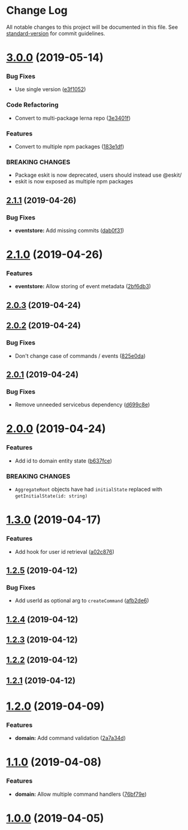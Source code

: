 # Change Log

All notable changes to this project will be documented in this file. See [standard-version](https://github.com/conventional-changelog/standard-version) for commit guidelines.

<a name="3.0.0"></a>
# [3.0.0](https://github.com/authentik8/event-sourcing-kit/compare/v2.1.1...v3.0.0) (2019-05-14)


### Bug Fixes

* Use single version ([e3f1052](https://github.com/authentik8/event-sourcing-kit/commit/e3f1052))


### Code Refactoring

* Convert to multi-package lerna repo ([3e3401f](https://github.com/authentik8/event-sourcing-kit/commit/3e3401f))


### Features

* Convert to multiple npm packages ([183e1df](https://github.com/authentik8/event-sourcing-kit/commit/183e1df))


### BREAKING CHANGES

* Package eskit is now deprecated, users should instead
use @eskit/<package>
* eskit is now exposed as multiple npm packages



<a name="2.1.1"></a>

## [2.1.1](https://github.com/authentik8/event-sourcing-kit/compare/v2.1.0...v2.1.1) (2019-04-26)

### Bug Fixes

- **eventstore:** Add missing commits ([dab0f31](https://github.com/authentik8/event-sourcing-kit/commit/dab0f31))

<a name="2.1.0"></a>

# [2.1.0](https://github.com/authentik8/event-sourcing-kit/compare/v2.0.3...v2.1.0) (2019-04-26)

### Features

- **eventstore:** Allow storing of event metadata ([2bf6db3](https://github.com/authentik8/event-sourcing-kit/commit/2bf6db3))

<a name="2.0.3"></a>

## [2.0.3](https://github.com/authentik8/event-sourcing-kit/compare/v2.0.2...v2.0.3) (2019-04-24)

<a name="2.0.2"></a>

## [2.0.2](https://github.com/authentik8/event-sourcing-kit/compare/v2.0.1...v2.0.2) (2019-04-24)

### Bug Fixes

- Don't change case of commands / events ([825e0da](https://github.com/authentik8/event-sourcing-kit/commit/825e0da))

<a name="2.0.1"></a>

## [2.0.1](https://github.com/authentik8/event-sourcing-kit/compare/v2.0.0...v2.0.1) (2019-04-24)

### Bug Fixes

- Remove unneeded servicebus dependency ([d699c8e](https://github.com/authentik8/event-sourcing-kit/commit/d699c8e))

<a name="2.0.0"></a>

# [2.0.0](https://github.com/authentik8/event-sourcing-kit/compare/v1.3.0...v2.0.0) (2019-04-24)

### Features

- Add id to domain entity state ([b637fce](https://github.com/authentik8/event-sourcing-kit/commit/b637fce))

### BREAKING CHANGES

- `AggregateRoot` objects have had `initialState`
  replaced with `getInitialState(id: string)`

<a name="1.3.0"></a>

# [1.3.0](https://github.com/authentik8/event-sourcing-kit/compare/v1.2.5...v1.3.0) (2019-04-17)

### Features

- Add hook for user id retrieval ([a02c876](https://github.com/authentik8/event-sourcing-kit/commit/a02c876))

<a name="1.2.5"></a>

## [1.2.5](https://github.com/authentik8/event-sourcing-kit/compare/v1.2.4...v1.2.5) (2019-04-12)

### Bug Fixes

- Add userId as optional arg to `createCommand` ([afb2de6](https://github.com/authentik8/event-sourcing-kit/commit/afb2de6))

<a name="1.2.4"></a>

## [1.2.4](https://github.com/authentik8/event-sourcing-kit/compare/v1.2.3...v1.2.4) (2019-04-12)

<a name="1.2.3"></a>

## [1.2.3](https://github.com/authentik8/event-sourcing-kit/compare/v1.2.2...v1.2.3) (2019-04-12)

<a name="1.2.2"></a>

## [1.2.2](https://github.com/authentik8/event-sourcing-kit/compare/v1.2.1...v1.2.2) (2019-04-12)

<a name="1.2.1"></a>

## [1.2.1](https://github.com/authentik8/event-sourcing-kit/compare/v1.2.0...v1.2.1) (2019-04-12)

<a name="1.2.0"></a>

# [1.2.0](https://github.com/authentik8/event-sourcing-kit/compare/v1.1.0...v1.2.0) (2019-04-09)

### Features

- **domain:** Add command validation ([2a7a34d](https://github.com/authentik8/event-sourcing-kit/commit/2a7a34d))

<a name="1.1.0"></a>

# [1.1.0](https://github.com/authentik8/event-sourcing-kit/compare/v0.7.2...v1.1.0) (2019-04-08)

### Features

- **domain:** Allow multiple command handlers ([76bf79e](https://github.com/authentik8/event-sourcing-kit/commit/76bf79e))

<a name="1.0.0"></a>

# [1.0.0](https://github.com/authentik8/event-sourcing-kit/compare/v0.7.2...v1.0.0) (2019-04-05)
